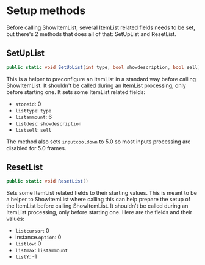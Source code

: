 # Setup methods
Before calling ShowItemList, several ItemList related fields needs to be set, but there's 2 methods that does all of that: SetUpList and ResetList.

## SetUpList

```cs
public static void SetUpList(int type, bool showdescription, bool sell)
```
This is a helper to preconfigure an ItemList in a standard way before calling ShowItemList. It shouldn't be called during an ItemList processing, only before starting one. It sets some ItemList related fields:

- `storeid`: 0
- `listtype`: `type`
- `listammount`: 6
- `listdesc`: `showdescription`
- `listsell`: `sell`

The method also sets `inputcooldown` to 5.0 so most inputs processing are disabled for 5.0 frames.

## ResetList

```cs
public static void ResetList()
```
Sets some ItemList related fields to their starting values. This is meant to be a helper to ShowItemList where calling this can help prepare the setup of the ItemList before calling ShowItemList. It shouldn't be called during an ItemList processing, only before starting one. Here are the fields and their values:

- `listcursor`: 0
- instance.`option`: 0
- `listlow`: 0
- `listmax`: `listammount`
- `listY`: -1
